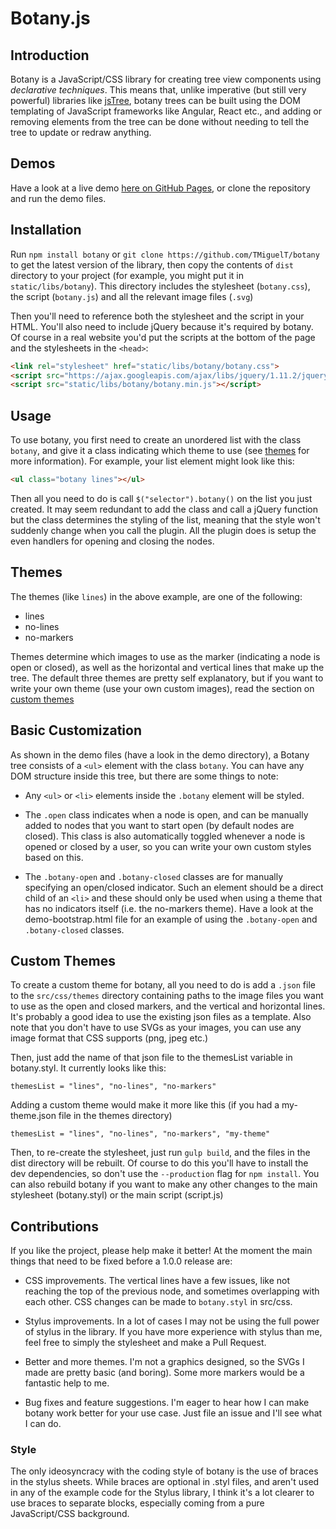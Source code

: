# Botany.js

## Introduction

Botany is a JavaScript/CSS library for creating tree view components using *declarative techniques*. This means that,
unlike imperative (but still very powerful) libraries like [jsTree](http://www.jstree.com/), botany trees can be built
using the DOM templating of JavaScript frameworks like Angular, React etc., and adding or removing elements from the
tree can be done without needing to tell the tree to update or redraw anything.

## Demos

Have a look at a live demo [here on GitHub Pages](http://tmiguelt.github.io/botany/#demo), or clone the repository and run the demo files.

## Installation

Run `npm install botany` or `git clone https://github.com/TMiguelT/botany` to get the latest version of the library,
then copy the contents of `dist` directory to your project (for example, you might put it in `static/libs/botany`).
This directory includes the stylesheet (`botany.css`), the script (`botany.js`) and all the relevant image files (`.svg`)

Then you'll need to reference both the stylesheet and the script in your HTML. You'll also need to include jQuery
because it's required by botany. Of course in a real website you'd put the scripts at the bottom of the page and
the stylesheets in the `<head>`:

```html
<link rel="stylesheet" href="static/libs/botany/botany.css">
<script src="https://ajax.googleapis.com/ajax/libs/jquery/1.11.2/jquery.min.js"></script>
<script src="static/libs/botany/botany.min.js"></script>
```

## Usage

To use botany, you first need to create an unordered list with the class `botany`, and give it a class indicating which
theme to use (see [themes](#themes) for more information). For example, your list element might look like this:

```html
<ul class="botany lines"></ul>
```

Then all you need to do is call `$("selector").botany()` on the list you just created. It may seem redundant to add the
class and call a jQuery function but the class determines the styling of the list, meaning that the style won't suddenly
change when you call the plugin. All the plugin does is setup the even handlers for opening and closing the nodes.

## Themes

The themes (like `lines`) in the above example, are one of the following:

* lines
* no-lines
* no-markers

Themes determine which images to use as the marker (indicating a node is open or closed), as well as the horizontal
and vertical lines that make up the tree. The default three themes are pretty self explanatory, but if you want to
write your own theme (use your own custom images), read the section on [custom themes](#custom-themes)

## Basic Customization

As shown in the demo files (have a look in the demo directory), a Botany tree consists of a `<ul>` element with the class
`botany`. You can have any DOM structure inside this tree, but there are some things to note:

* Any `<ul>` or `<li>` elements inside the `.botany` element will be styled.

* The `.open` class indicates when a node is open, and can be manually added to nodes that you want to start open (by
default nodes are closed). This class is also automatically toggled whenever a node is opened or closed by a user, so
you can write your own custom styles based on this.

* The `.botany-open` and `.botany-closed` classes are for manually specifying an open/closed indicator. Such an element
should be a direct child of an `<li>` and these should only be used when using a theme that has no indicators itself
(i.e. the no-markers theme). Have a look at the demo-bootstrap.html file for an example of using the `.botany-open` and
`.botany-closed` classes.

## Custom Themes

To create a custom theme for botany, all you need to do is add a `.json` file to the `src/css/themes` directory containing
paths to the image files you want to use as the open and closed markers, and the vertical and horizontal lines. It's
probably a good idea to use the existing json files as a template. Also note that you don't have to use SVGs as your
images, you can use any image format that CSS supports (png, jpeg etc.)

Then, just add the name of that json file to the themesList variable in botany.styl. It currently looks like this:

`themesList = "lines", "no-lines", "no-markers"`

Adding a custom theme would make it more like this (if you had a my-theme.json file in the themes directory)

`themesList = "lines", "no-lines", "no-markers", "my-theme"`

Then, to re-create the stylesheet, just run `gulp build`, and the files in the dist directory will be rebuilt. Of course
to do this you'll have to install the dev dependencies, so don't use the `--production` flag for `npm install`. You can
also rebuild botany if you want to make any other changes to the main stylesheet (botany.styl) or the main script (script.js)

## Contributions

If you like the project, please help make it better! At the moment the main things that need to be fixed before a 1.0.0
release are:

* CSS improvements. The vertical lines have a few issues, like not reaching the top of the previous node, and sometimes
overlapping with each other. CSS changes can be made to `botany.styl` in src/css.

* Stylus improvements. In a lot of cases I may not be using the full power of stylus in the library. If you have more
experience with stylus than me, feel free to simply the stylesheet and make a Pull Request.

* Better and more themes. I'm not a graphics designed, so the SVGs I made are pretty basic (and boring). Some more markers
would be a fantastic help to me.

* Bug fixes and feature suggestions. I'm eager to hear how I can make botany work better for your use case. Just file an
issue and I'll see what I can do.

### Style

The only ideosyncracy with the coding style of botany is the use of braces in the stylus sheets.
While braces are optional in .styl files, and aren't used in any of the example code for the Stylus library, I think it's a lot
clearer to use braces to separate blocks, especially coming from a pure JavaScript/CSS background.